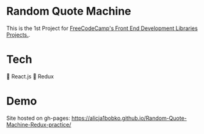 # Random Quote Machine

This is the 1st Project for [FreeCodeCamp's Front End Development Libraries Projects.](https://www.freecodecamp.org/learn/front-end-development-libraries/front-end-development-libraries-projects/build-a-random-quote-machine).

# Tech

🚀 React.js
🚀 Redux

# Demo

Site hosted on gh-pages: https://alicja1bobko.github.io/Random-Quote-Machine-Redux-practice/

